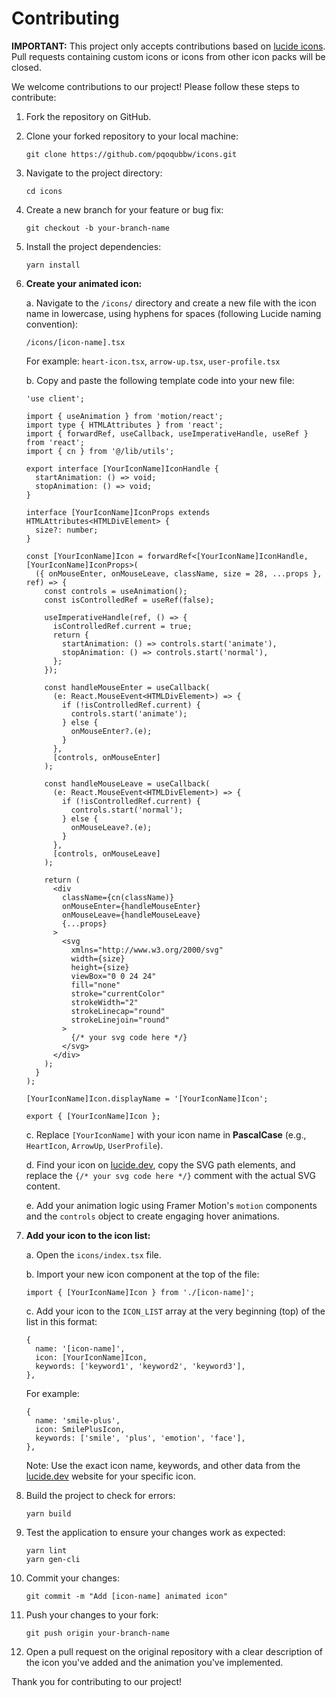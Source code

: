# Contributing

**IMPORTANT:** This project only accepts contributions based on [lucide icons](https://lucide.dev/). Pull requests containing custom icons or icons from other icon packs will be closed.

We welcome contributions to our project! Please follow these steps to contribute:

1. Fork the repository on GitHub.

2. Clone your forked repository to your local machine:

   ```
   git clone https://github.com/pqoqubbw/icons.git
   ```

3. Navigate to the project directory:

   ```
   cd icons
   ```

4. Create a new branch for your feature or bug fix:

   ```
   git checkout -b your-branch-name
   ```

5. Install the project dependencies:

   ```
   yarn install
   ```

6. **Create your animated icon:**

   a. Navigate to the `/icons/` directory and create a new file with the icon name in lowercase, using hyphens for spaces (following Lucide naming convention):

   ```
   /icons/[icon-name].tsx
   ```

   For example: `heart-icon.tsx`, `arrow-up.tsx`, `user-profile.tsx`

   b. Copy and paste the following template code into your new file:

   ```tsx
   'use client';

   import { useAnimation } from 'motion/react';
   import type { HTMLAttributes } from 'react';
   import { forwardRef, useCallback, useImperativeHandle, useRef } from 'react';
   import { cn } from '@/lib/utils';

   export interface [YourIconName]IconHandle {
     startAnimation: () => void;
     stopAnimation: () => void;
   }

   interface [YourIconName]IconProps extends HTMLAttributes<HTMLDivElement> {
     size?: number;
   }

   const [YourIconName]Icon = forwardRef<[YourIconName]IconHandle, [YourIconName]IconProps>(
     ({ onMouseEnter, onMouseLeave, className, size = 28, ...props }, ref) => {
       const controls = useAnimation();
       const isControlledRef = useRef(false);

       useImperativeHandle(ref, () => {
         isControlledRef.current = true;
         return {
           startAnimation: () => controls.start('animate'),
           stopAnimation: () => controls.start('normal'),
         };
       });

       const handleMouseEnter = useCallback(
         (e: React.MouseEvent<HTMLDivElement>) => {
           if (!isControlledRef.current) {
             controls.start('animate');
           } else {
             onMouseEnter?.(e);
           }
         },
         [controls, onMouseEnter]
       );

       const handleMouseLeave = useCallback(
         (e: React.MouseEvent<HTMLDivElement>) => {
           if (!isControlledRef.current) {
             controls.start('normal');
           } else {
             onMouseLeave?.(e);
           }
         },
         [controls, onMouseLeave]
       );

       return (
         <div
           className={cn(className)}
           onMouseEnter={handleMouseEnter}
           onMouseLeave={handleMouseLeave}
           {...props}
         >
           <svg
             xmlns="http://www.w3.org/2000/svg"
             width={size}
             height={size}
             viewBox="0 0 24 24"
             fill="none"
             stroke="currentColor"
             strokeWidth="2"
             strokeLinecap="round"
             strokeLinejoin="round"
           >
             {/* your svg code here */}
           </svg>
         </div>
       );
     }
   );

   [YourIconName]Icon.displayName = '[YourIconName]Icon';

   export { [YourIconName]Icon };
   ```

   c. Replace `[YourIconName]` with your icon name in **PascalCase** (e.g., `HeartIcon`, `ArrowUp`, `UserProfile`).

   d. Find your icon on [lucide.dev](https://lucide.dev/), copy the SVG path elements, and replace the `{/* your svg code here */}` comment with the actual SVG content.

   e. Add your animation logic using Framer Motion's `motion` components and the `controls` object to create engaging hover animations.

7. **Add your icon to the icon list:**

   a. Open the `icons/index.tsx` file.

   b. Import your new icon component at the top of the file:

   ```tsx
   import { [YourIconName]Icon } from './[icon-name]';
   ```

   c. Add your icon to the `ICON_LIST` array at the very beginning (top) of the list in this format:

   ```tsx
   {
     name: '[icon-name]',
     icon: [YourIconName]Icon,
     keywords: ['keyword1', 'keyword2', 'keyword3'],
   },
   ```

   For example:

   ```tsx
   {
     name: 'smile-plus',
     icon: SmilePlusIcon,
     keywords: ['smile', 'plus', 'emotion', 'face'],
   },
   ```

   Note: Use the exact icon name, keywords, and other data from the [lucide.dev](https://lucide.dev/) website for your specific icon.

8. Build the project to check for errors:

   ```
   yarn build
   ```

9. Test the application to ensure your changes work as expected:

   ```
   yarn lint
   yarn gen-cli
   ```

10. Commit your changes:

    ```
    git commit -m "Add [icon-name] animated icon"
    ```

11. Push your changes to your fork:

    ```
    git push origin your-branch-name
    ```

12. Open a pull request on the original repository with a clear description of the icon you've added and the animation you've implemented.

Thank you for contributing to our project!
